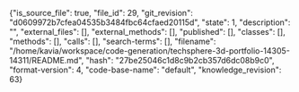 {"is_source_file": true, "file_id": 29, "git_revision": "d0609972b7cfea04535b3484fbc64cfaed20115d", "state": 1, "description": "", "external_files": [], "external_methods": [], "published": [], "classes": [], "methods": [], "calls": [], "search-terms": [], "filename": "/home/kavia/workspace/code-generation/techsphere-3d-portfolio-14305-14311/README.md", "hash": "27be25046c1d8c9b2cb357d6dc08b9c0", "format-version": 4, "code-base-name": "default", "knowledge_revision": 63}